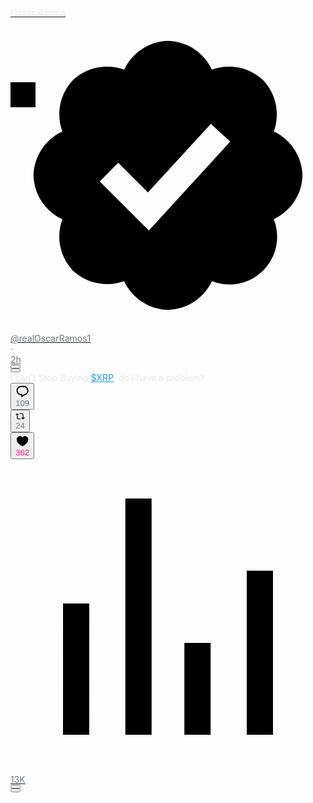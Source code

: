 <article aria-labelledby="id__6xypq2l09ot id__j6nip0zptz id__vk35k2nlfl id__xpypstzs1b id__knh4m71qmj9 id__o03oy6pbys id__l7wxwwc0csi id__j4au3kb44x id__q1bkfso5kah id__x5g6rhz2gt id__ltp7no0dh8 id__0u2vqmhlqlw id__l6cu5e9pk7m id__kp4s4p1yo8i id__meenxl3ccxo id__bptxoe2q84h id__atm6sw08emc id__stvardbce3 id__jpiodgoirf7 id__0pgkwd96vwd" role="article" tabindex="0" class="css-175oi2r r-18u37iz r-1udh08x r-1c4vpko r-1c7gwzm r-o7ynqc r-6416eg r-1ny4l3l r-1loqt21" data-testid="tweet"><div class="css-175oi2r r-eqz5dr r-16y2uox r-1wbh5a2"><div class="css-175oi2r r-16y2uox r-1wbh5a2 r-1ny4l3l"><div class="css-175oi2r"><div class="css-175oi2r r-18u37iz"><div class="css-175oi2r r-1iusvr4 r-16y2uox r-ttdzmv"></div></div></div><div class="css-175oi2r r-18u37iz"><div class="css-175oi2r r-18kxxzh r-1wron08 r-onrtq4 r-1awozwy"><div class="css-175oi2r" data-testid="Tweet-User-Avatar"><div class="css-175oi2r r-18kxxzh r-1wbh5a2 r-13qz1uu"><div class="css-175oi2r r-1wbh5a2 r-dnmrzs"><div class="css-175oi2r r-bztko3 r-1adg3ll" data-testid="UserAvatar-Container-realOscarRamos1" style="width: 40px; height: 40px;"><div class="r-1adg3ll r-13qz1uu" style="padding-bottom: 100%;"></div><div class="r-1p0dtai r-1pi2tsx r-1d2f490 r-u8s1d r-ipm5af r-13qz1uu"><div class="css-175oi2r r-1adg3ll r-1pi2tsx r-13qz1uu r-45ll9u r-u8s1d r-1v2oles r-176fswd r-bztko3"><div class="r-1adg3ll r-13qz1uu" style="padding-bottom: 100%;"></div><div class="r-1p0dtai r-1pi2tsx r-1d2f490 r-u8s1d r-ipm5af r-13qz1uu"><div class="css-175oi2r r-sdzlij r-1udh08x r-5f1w11 r-u8s1d r-8jfcpp" style="width: calc(100% + 4px); height: calc(100% + 4px);"><a href="/realOscarRamos1" aria-hidden="true" role="link" tabindex="-1" class="css-175oi2r r-1pi2tsx r-13qz1uu r-o7ynqc r-6416eg r-1ny4l3l r-1loqt21" style="background-color: rgba(0, 0, 0, 0);"><div class="css-175oi2r r-sdzlij r-1udh08x r-633pao r-45ll9u r-u8s1d r-1v2oles r-176fswd" style="width: calc(100% - 4px); height: calc(100% - 4px);"><div class="css-175oi2r r-1pi2tsx r-13qz1uu" style="background-color: rgba(0, 0, 0, 0);"></div></div><div class="css-175oi2r r-sdzlij r-1udh08x r-633pao r-45ll9u r-u8s1d r-1v2oles r-176fswd" style="width: calc(100% - 4px); height: calc(100% - 4px);"><div class="css-175oi2r r-1pi2tsx r-13qz1uu r-kemksi"></div></div><div class="css-175oi2r r-sdzlij r-1udh08x r-633pao r-45ll9u r-u8s1d r-1v2oles r-176fswd" style="background-color: rgb(0, 0, 0); width: calc(100% - 4px); height: calc(100% - 4px);"><div class="css-175oi2r r-1adg3ll r-1udh08x" style=""><div class="r-1adg3ll r-13qz1uu" style="padding-bottom: 100%;"></div><div class="r-1p0dtai r-1pi2tsx r-1d2f490 r-u8s1d r-ipm5af r-13qz1uu"><div class="css-175oi2r r-1mlwlqe r-1udh08x r-417010 r-aqfbo4 r-agouwx r-1p0dtai r-1d2f490 r-u8s1d r-zchlnj r-ipm5af"><div class="css-175oi2r r-1niwhzg r-vvn4in r-u6sd8q r-1p0dtai r-1pi2tsx r-1d2f490 r-u8s1d r-zchlnj r-ipm5af r-13qz1uu r-1wyyakw r-4gszlv" style="background-image: url(&quot;https://pbs.twimg.com/profile_images/1809455112252768256/rbYDT0gW_normal.jpg&quot;);"></div><img alt="" draggable="true" src="https://pbs.twimg.com/profile_images/1809455112252768256/rbYDT0gW_normal.jpg" class="css-9pa8cd"></div></div></div></div><div class="css-175oi2r r-sdzlij r-1udh08x r-45ll9u r-u8s1d r-1v2oles r-176fswd" style="width: calc(100% - 4px); height: calc(100% - 4px);"><div class="css-175oi2r r-172uzmj r-1pi2tsx r-13qz1uu r-o7ynqc r-6416eg r-1ny4l3l"></div></div></a></div></div></div></div></div></div></div></div></div><div class="css-175oi2r r-1iusvr4 r-16y2uox r-1777fci r-kzbkwu"><div class="css-175oi2r r-zl2h9q"><div class="css-175oi2r r-k4xj1c r-18u37iz r-1wtj0ep"><div class="css-175oi2r r-1d09ksm r-18u37iz r-1wbh5a2"><div class="css-175oi2r r-1wbh5a2 r-dnmrzs r-1ny4l3l"><div class="css-175oi2r r-1wbh5a2 r-dnmrzs r-1ny4l3l r-1awozwy r-18u37iz" id="id__knh4m71qmj9" data-testid="User-Name"><div class="css-175oi2r r-1awozwy r-18u37iz r-1wbh5a2 r-dnmrzs"><div class="css-175oi2r r-1wbh5a2 r-dnmrzs"><a href="/realOscarRamos1" role="link" class="css-175oi2r r-1wbh5a2 r-dnmrzs r-1ny4l3l r-1loqt21"><div class="css-175oi2r r-1awozwy r-18u37iz r-1wbh5a2 r-dnmrzs"><div dir="ltr" class="css-146c3p1 r-bcqeeo r-1ttztb7 r-qvutc0 r-37j5jr r-a023e6 r-rjixqe r-b88u0q r-1awozwy r-6koalj r-1udh08x r-3s2u2q" style="color: rgb(231, 233, 234);"><span class="css-1jxf684 r-dnmrzs r-1udh08x r-1udbk01 r-3s2u2q r-bcqeeo r-1ttztb7 r-qvutc0 r-poiln3"><span class="css-1jxf684 r-bcqeeo r-1ttztb7 r-qvutc0 r-poiln3">Oscar Ramos</span></span></div><div dir="ltr" class="css-146c3p1 r-bcqeeo r-1ttztb7 r-qvutc0 r-37j5jr r-a023e6 r-rjixqe r-16dba41 r-xoduu5 r-18u37iz r-1q142lx" style="color: rgb(231, 233, 234);"><span class="css-1jxf684 r-bcqeeo r-1ttztb7 r-qvutc0 r-poiln3 r-1awozwy r-xoduu5"><svg viewBox="0 0 22 22" aria-label="Verified account" role="img" class="r-4qtqp9 r-yyyyoo r-1xvli5t r-bnwqim r-lrvibr r-m6rgpd r-1cvl2hr r-f9ja8p r-og9te1 r-3t4u6i" data-testid="icon-verified"><g><path d="M20.396 11c-.018-.646-.215-1.275-.57-1.816-.354-.54-.852-.972-1.438-1.246.223-.607.27-1.264.14-1.897-.131-.634-.437-1.218-.882-1.687-.47-.445-1.053-.75-1.687-.882-.633-.13-1.29-.083-1.897.14-.273-.587-.704-1.086-1.245-1.44S11.647 1.62 11 1.604c-.646.017-1.273.213-1.813.568s-.969.854-1.24 1.44c-.608-.223-1.267-.272-1.902-.14-.635.13-1.22.436-1.69.882-.445.47-.749 1.055-.878 1.688-.13.633-.08 1.29.144 1.896-.587.274-1.087.705-1.443 1.245-.356.54-.555 1.17-.574 1.817.02.647.218 1.276.574 1.817.356.54.856.972 1.443 1.245-.224.606-.274 1.263-.144 1.896.13.634.433 1.218.877 1.688.47.443 1.054.747 1.687.878.633.132 1.29.084 1.897-.136.274.586.705 1.084 1.246 1.439.54.354 1.17.551 1.816.569.647-.016 1.276-.213 1.817-.567s.972-.854 1.245-1.44c.604.239 1.266.296 1.903.164.636-.132 1.22-.447 1.68-.907.46-.46.776-1.044.908-1.681s.075-1.299-.165-1.903c.586-.274 1.084-.705 1.439-1.246.354-.54.551-1.17.569-1.816zM9.662 14.85l-3.429-3.428 1.293-1.302 2.072 2.072 4.4-4.794 1.347 1.246z"></path></g></svg></span></div></div></a></div></div><div class="css-175oi2r r-18u37iz r-1wbh5a2 r-1ez5h0i"><div class="css-175oi2r r-1d09ksm r-18u37iz r-1wbh5a2"><div class="css-175oi2r r-1wbh5a2 r-dnmrzs"><a href="/realOscarRamos1" role="link" tabindex="-1" class="css-175oi2r r-1wbh5a2 r-dnmrzs r-1ny4l3l r-1loqt21"><div dir="ltr" class="css-146c3p1 r-dnmrzs r-1udh08x r-1udbk01 r-3s2u2q r-bcqeeo r-1ttztb7 r-qvutc0 r-37j5jr r-a023e6 r-rjixqe r-16dba41 r-18u37iz r-1wvb978" style="color: rgb(113, 118, 123);"><span class="css-1jxf684 r-bcqeeo r-1ttztb7 r-qvutc0 r-poiln3">@realOscarRamos1</span></div></a></div><div dir="ltr" aria-hidden="true" class="css-146c3p1 r-bcqeeo r-1ttztb7 r-qvutc0 r-37j5jr r-a023e6 r-rjixqe r-16dba41 r-1q142lx r-n7gxbd" style="color: rgb(113, 118, 123);"><span class="css-1jxf684 r-bcqeeo r-1ttztb7 r-qvutc0 r-poiln3">·</span></div><div class="css-175oi2r r-18u37iz r-1q142lx"><a href="/realOscarRamos1/status/1915403678061650229" dir="ltr" aria-label="2 hours ago" role="link" class="css-146c3p1 r-bcqeeo r-1ttztb7 r-qvutc0 r-37j5jr r-a023e6 r-rjixqe r-16dba41 r-xoduu5 r-1q142lx r-1w6e6rj r-9aw3ui r-3s2u2q r-1loqt21" style="color: rgb(113, 118, 123);"><time datetime="2025-04-24T13:53:17.000Z">2h</time></a></div></div></div></div></div></div><div class="css-175oi2r r-1kkk96v"><div class="css-175oi2r r-1awozwy r-18u37iz r-1cmwbt1 r-1wtj0ep"><div class="css-175oi2r r-18u37iz r-1h0z5md"><button aria-label="Grok actions" role="button" class="css-175oi2r r-1777fci r-bt1l66 r-bztko3 r-lrvibr r-1loqt21 r-1ny4l3l" type="button"><div dir="ltr" class="css-146c3p1 r-bcqeeo r-1ttztb7 r-qvutc0 r-37j5jr r-a023e6 r-rjixqe r-16dba41 r-1awozwy r-6koalj r-1h0z5md r-o7ynqc r-clp7b1 r-3s2u2q" style="color: rgb(113, 118, 123);"><div class="css-175oi2r r-xoduu5"><div class="css-175oi2r r-xoduu5 r-1p0dtai r-1d2f490 r-u8s1d r-zchlnj r-ipm5af r-1niwhzg r-sdzlij r-xf4iuw r-o7ynqc r-6416eg r-1ny4l3l"></div><svg viewBox="0 0 33 32" aria-hidden="true" class="r-4qtqp9 r-yyyyoo r-dnmrzs r-bnwqim r-lrvibr r-m6rgpd r-1xvli5t r-1hdv0qi"><g><path d="M12.745 20.54l10.97-8.19c.539-.4 1.307-.244 1.564.38 1.349 3.288.746 7.241-1.938 9.955-2.683 2.714-6.417 3.31-9.83 1.954l-3.728 1.745c5.347 3.697 11.84 2.782 15.898-1.324 3.219-3.255 4.216-7.692 3.284-11.693l.008.009c-1.351-5.878.332-8.227 3.782-13.031L33 0l-4.54 4.59v-.014L12.743 20.544m-2.263 1.987c-3.837-3.707-3.175-9.446.1-12.755 2.42-2.449 6.388-3.448 9.852-1.979l3.72-1.737c-.67-.49-1.53-1.017-2.515-1.387-4.455-1.854-9.789-.931-13.41 2.728-3.483 3.523-4.579 8.94-2.697 13.561 1.405 3.454-.899 5.898-3.22 8.364C1.49 30.2.666 31.074 0 32l10.478-9.466"></path></g></svg></div></div></button></div><div class="css-175oi2r r-1awozwy r-6koalj r-18u37iz"><div class="css-175oi2r"><div class="css-175oi2r r-18u37iz r-1h0z5md"><button aria-expanded="false" aria-haspopup="menu" aria-label="More" role="button" class="css-175oi2r r-1777fci r-bt1l66 r-bztko3 r-lrvibr r-1loqt21 r-1ny4l3l" data-testid="caret" type="button"><div dir="ltr" class="css-146c3p1 r-bcqeeo r-1ttztb7 r-qvutc0 r-37j5jr r-a023e6 r-rjixqe r-16dba41 r-1awozwy r-6koalj r-1h0z5md r-o7ynqc r-clp7b1 r-3s2u2q" style="color: rgb(113, 118, 123);"><div class="css-175oi2r r-xoduu5"><div class="css-175oi2r r-xoduu5 r-1p0dtai r-1d2f490 r-u8s1d r-zchlnj r-ipm5af r-1niwhzg r-sdzlij r-xf4iuw r-o7ynqc r-6416eg r-1ny4l3l"></div><svg viewBox="0 0 24 24" aria-hidden="true" class="r-4qtqp9 r-yyyyoo r-dnmrzs r-bnwqim r-lrvibr r-m6rgpd r-1xvli5t r-1hdv0qi"><g><path d="M3 12c0-1.1.9-2 2-2s2 .9 2 2-.9 2-2 2-2-.9-2-2zm9 2c1.1 0 2-.9 2-2s-.9-2-2-2-2 .9-2 2 .9 2 2 2zm7 0c1.1 0 2-.9 2-2s-.9-2-2-2-2 .9-2 2 .9 2 2 2z"></path></g></svg></div></div></button></div></div></div></div></div></div></div><div class="css-175oi2r"><div dir="auto" lang="en" class="css-146c3p1 r-8akbws r-krxsd3 r-dnmrzs r-1udh08x r-1udbk01 r-bcqeeo r-1ttztb7 r-qvutc0 r-37j5jr r-a023e6 r-rjixqe r-16dba41 r-bnwqim" id="id__ltp7no0dh8" data-testid="tweetText" style="-webkit-line-clamp: 10; color: rgb(231, 233, 234);"><span class="css-1jxf684 r-bcqeeo r-1ttztb7 r-qvutc0 r-poiln3">I can't Stop Buying </span><span class="r-18u37iz"><a dir="ltr" href="/search?q=%24XRP&amp;src=cashtag_click" role="link" class="css-1jxf684 r-bcqeeo r-1ttztb7 r-qvutc0 r-poiln3 r-1loqt21" style="color: rgb(29, 155, 240);">$XRP</a></span><span class="css-1jxf684 r-bcqeeo r-1ttztb7 r-qvutc0 r-poiln3">, do I have a problem?</span></div></div><div class="css-175oi2r"><div class="css-175oi2r"><div aria-label="109 replies, 24 reposts, 362 likes, Liked, 2 bookmarks, 13445 views" role="group" class="css-175oi2r r-1kbdv8c r-18u37iz r-1wtj0ep r-1ye8kvj r-1s2bzr4" id="id__0pgkwd96vwd"><div class="css-175oi2r r-18u37iz r-1h0z5md r-13awgt0"><button aria-label="109 Replies. Reply" role="button" class="css-175oi2r r-1777fci r-bt1l66 r-bztko3 r-lrvibr r-1loqt21 r-1ny4l3l" data-testid="reply" type="button"><div dir="ltr" class="css-146c3p1 r-bcqeeo r-1ttztb7 r-qvutc0 r-37j5jr r-a023e6 r-rjixqe r-16dba41 r-1awozwy r-6koalj r-1h0z5md r-o7ynqc r-clp7b1 r-3s2u2q" style="color: rgb(113, 118, 123);"><div class="css-175oi2r r-xoduu5"><div class="css-175oi2r r-xoduu5 r-1p0dtai r-1d2f490 r-u8s1d r-zchlnj r-ipm5af r-1niwhzg r-sdzlij r-xf4iuw r-o7ynqc r-6416eg r-1ny4l3l"></div><svg viewBox="0 0 24 24" aria-hidden="true" class="r-4qtqp9 r-yyyyoo r-dnmrzs r-bnwqim r-lrvibr r-m6rgpd r-1xvli5t r-1hdv0qi"><g><path d="M1.751 10c0-4.42 3.584-8 8.005-8h4.366c4.49 0 8.129 3.64 8.129 8.13 0 2.96-1.607 5.68-4.196 7.11l-8.054 4.46v-3.69h-.067c-4.49.1-8.183-3.51-8.183-8.01zm8.005-6c-3.317 0-6.005 2.69-6.005 6 0 3.37 2.77 6.08 6.138 6.01l.351-.01h1.761v2.3l5.087-2.81c1.951-1.08 3.163-3.13 3.163-5.36 0-3.39-2.744-6.13-6.129-6.13H9.756z"></path></g></svg></div><div class="css-175oi2r r-xoduu5 r-1udh08x"><span data-testid="app-text-transition-container" style="transform: translate3d(0px, 0px, 0px); transition-property: transform; transition-duration: 0.3s;"><span class="css-1jxf684 r-1ttztb7 r-qvutc0 r-poiln3 r-n6v787 r-1cwl3u0 r-1k6nrdp r-n7gxbd"><span class="css-1jxf684 r-bcqeeo r-1ttztb7 r-qvutc0 r-poiln3">109</span></span></span></div></div></button></div><div class="css-175oi2r r-18u37iz r-1h0z5md r-13awgt0"><button aria-expanded="false" aria-haspopup="menu" aria-label="24 reposts. Repost" role="button" class="css-175oi2r r-1777fci r-bt1l66 r-bztko3 r-lrvibr r-1loqt21 r-1ny4l3l" data-testid="retweet" type="button"><div dir="ltr" class="css-146c3p1 r-bcqeeo r-1ttztb7 r-qvutc0 r-37j5jr r-a023e6 r-rjixqe r-16dba41 r-1awozwy r-6koalj r-1h0z5md r-o7ynqc r-clp7b1 r-3s2u2q" style="color: rgb(113, 118, 123);"><div class="css-175oi2r r-xoduu5"><div class="css-175oi2r r-xoduu5 r-1p0dtai r-1d2f490 r-u8s1d r-zchlnj r-ipm5af r-1niwhzg r-sdzlij r-xf4iuw r-o7ynqc r-6416eg r-1ny4l3l"></div><svg viewBox="0 0 24 24" aria-hidden="true" class="r-4qtqp9 r-yyyyoo r-dnmrzs r-bnwqim r-lrvibr r-m6rgpd r-1xvli5t r-1hdv0qi"><g><path d="M4.5 3.88l4.432 4.14-1.364 1.46L5.5 7.55V16c0 1.1.896 2 2 2H13v2H7.5c-2.209 0-4-1.79-4-4V7.55L1.432 9.48.068 8.02 4.5 3.88zM16.5 6H11V4h5.5c2.209 0 4 1.79 4 4v8.45l2.068-1.93 1.364 1.46-4.432 4.14-4.432-4.14 1.364-1.46 2.068 1.93V8c0-1.1-.896-2-2-2z"></path></g></svg></div><div class="css-175oi2r r-xoduu5 r-1udh08x"><span data-testid="app-text-transition-container" style="transition-property: transform; transition-duration: 0.3s; transform: translate3d(0px, 0px, 0px);"><span class="css-1jxf684 r-1ttztb7 r-qvutc0 r-poiln3 r-n6v787 r-1cwl3u0 r-1k6nrdp r-n7gxbd"><span class="css-1jxf684 r-bcqeeo r-1ttztb7 r-qvutc0 r-poiln3">24</span></span></span></div></div></button></div><div class="css-175oi2r r-18u37iz r-1h0z5md r-13awgt0"><button aria-label="362 Likes. Liked" role="button" class="css-175oi2r r-1777fci r-bt1l66 r-bztko3 r-lrvibr r-1loqt21 r-1ny4l3l" data-testid="unlike" type="button"><div dir="ltr" class="css-146c3p1 r-bcqeeo r-1ttztb7 r-qvutc0 r-37j5jr r-a023e6 r-rjixqe r-16dba41 r-1awozwy r-6koalj r-1h0z5md r-o7ynqc r-clp7b1 r-3s2u2q" style="color: rgb(249, 24, 128);"><div class="css-175oi2r r-xoduu5"><div class="css-175oi2r r-xoduu5 r-1p0dtai r-1d2f490 r-u8s1d r-zchlnj r-ipm5af r-1niwhzg r-sdzlij r-xf4iuw r-o7ynqc r-6416eg r-1ny4l3l"></div><svg viewBox="0 0 24 24" aria-hidden="true" class="r-4qtqp9 r-yyyyoo r-dnmrzs r-bnwqim r-lrvibr r-m6rgpd r-1xvli5t r-1hdv0qi"><g><path d="M20.884 13.19c-1.351 2.48-4.001 5.12-8.379 7.67l-.503.3-.504-.3c-4.379-2.55-7.029-5.19-8.382-7.67-1.36-2.5-1.41-4.86-.514-6.67.887-1.79 2.647-2.91 4.601-3.01 1.651-.09 3.368.56 4.798 2.01 1.429-1.45 3.146-2.1 4.796-2.01 1.954.1 3.714 1.22 4.601 3.01.896 1.81.846 4.17-.514 6.67z"></path></g></svg></div><div class="css-175oi2r r-xoduu5 r-1udh08x"><span data-testid="app-text-transition-container" style="transition-property: transform; transition-duration: 0.3s; transform: translate3d(0px, 0px, 0px);"><span class="css-1jxf684 r-1ttztb7 r-qvutc0 r-poiln3 r-n6v787 r-1cwl3u0 r-1k6nrdp r-n7gxbd"><span class="css-1jxf684 r-bcqeeo r-1ttztb7 r-qvutc0 r-poiln3">362</span></span></span></div></div></button></div><div class="css-175oi2r r-18u37iz r-1h0z5md r-13awgt0"><a href="/realOscarRamos1/status/1915403678061650229/analytics" aria-label="13445 views. View post analytics" role="link" class="css-175oi2r r-1777fci r-bt1l66 r-bztko3 r-lrvibr r-1ny4l3l r-1loqt21"><div dir="ltr" class="css-146c3p1 r-bcqeeo r-1ttztb7 r-qvutc0 r-37j5jr r-a023e6 r-rjixqe r-16dba41 r-1awozwy r-6koalj r-1h0z5md r-o7ynqc r-clp7b1 r-3s2u2q" style="color: rgb(113, 118, 123);"><div class="css-175oi2r r-xoduu5"><div class="css-175oi2r r-xoduu5 r-1p0dtai r-1d2f490 r-u8s1d r-zchlnj r-ipm5af r-1niwhzg r-sdzlij r-xf4iuw r-o7ynqc r-6416eg r-1ny4l3l"></div><svg viewBox="0 0 24 24" aria-hidden="true" class="r-4qtqp9 r-yyyyoo r-dnmrzs r-bnwqim r-lrvibr r-m6rgpd r-1xvli5t r-1hdv0qi"><g><path d="M8.75 21V3h2v18h-2zM18 21V8.5h2V21h-2zM4 21l.004-10h2L6 21H4zm9.248 0v-7h2v7h-2z"></path></g></svg></div><div class="css-175oi2r r-xoduu5 r-1udh08x"><span data-testid="app-text-transition-container" style="transition-property: transform; transition-duration: 0.3s; transform: translate3d(0px, 0px, 0px);"><span class="css-1jxf684 r-1ttztb7 r-qvutc0 r-poiln3 r-n6v787 r-1cwl3u0 r-1k6nrdp r-n7gxbd"><span class="css-1jxf684 r-bcqeeo r-1ttztb7 r-qvutc0 r-poiln3">13K</span></span></span></div></div></a></div><div class="css-175oi2r r-18u37iz r-1h0z5md r-1wron08"><button aria-label="Bookmark" role="button" class="css-175oi2r r-1777fci r-bt1l66 r-bztko3 r-lrvibr r-1loqt21 r-1ny4l3l" data-testid="bookmark" type="button"><div dir="ltr" class="css-146c3p1 r-bcqeeo r-1ttztb7 r-qvutc0 r-37j5jr r-a023e6 r-rjixqe r-16dba41 r-1awozwy r-6koalj r-1h0z5md r-o7ynqc r-clp7b1 r-3s2u2q" style="color: rgb(113, 118, 123);"><div class="css-175oi2r r-xoduu5"><div class="css-175oi2r r-xoduu5 r-1p0dtai r-1d2f490 r-u8s1d r-zchlnj r-ipm5af r-1niwhzg r-sdzlij r-xf4iuw r-o7ynqc r-6416eg r-1ny4l3l"></div><svg viewBox="0 0 24 24" aria-hidden="true" class="r-4qtqp9 r-yyyyoo r-dnmrzs r-bnwqim r-lrvibr r-m6rgpd r-1xvli5t r-1hdv0qi"><g><path d="M4 4.5C4 3.12 5.119 2 6.5 2h11C18.881 2 20 3.12 20 4.5v18.44l-8-5.71-8 5.71V4.5zM6.5 4c-.276 0-.5.22-.5.5v14.56l6-4.29 6 4.29V4.5c0-.28-.224-.5-.5-.5h-11z"></path></g></svg></div></div></button></div><div class="css-175oi2r" style="justify-content: inherit; display: inline-grid; transform: rotate(0deg) scale(1) translate3d(0px, 0px, 0px);"><div class="css-175oi2r r-18u37iz r-1h0z5md"><button aria-expanded="false" aria-haspopup="menu" aria-label="Share post" role="button" class="css-175oi2r r-1777fci r-bt1l66 r-bztko3 r-lrvibr r-1loqt21 r-1ny4l3l" type="button"><div dir="ltr" class="css-146c3p1 r-bcqeeo r-1ttztb7 r-qvutc0 r-37j5jr r-a023e6 r-rjixqe r-16dba41 r-1awozwy r-6koalj r-1h0z5md r-o7ynqc r-clp7b1 r-3s2u2q" style="color: rgb(113, 118, 123);"><div class="css-175oi2r r-xoduu5"><div class="css-175oi2r r-xoduu5 r-1p0dtai r-1d2f490 r-u8s1d r-zchlnj r-ipm5af r-1niwhzg r-sdzlij r-xf4iuw r-o7ynqc r-6416eg r-1ny4l3l"></div><svg viewBox="0 0 24 24" aria-hidden="true" class="r-4qtqp9 r-yyyyoo r-dnmrzs r-bnwqim r-lrvibr r-m6rgpd r-1xvli5t r-1hdv0qi"><g><path d="M12 2.59l5.7 5.7-1.41 1.42L13 6.41V16h-2V6.41l-3.3 3.3-1.41-1.42L12 2.59zM21 15l-.02 3.51c0 1.38-1.12 2.49-2.5 2.49H5.5C4.11 21 3 19.88 3 18.5V15h2v3.5c0 .28.22.5.5.5h12.98c.28 0 .5-.22.5-.5L19 15h2z"></path></g></svg></div></div></button></div></div></div></div></div></div></div></div></div></article>